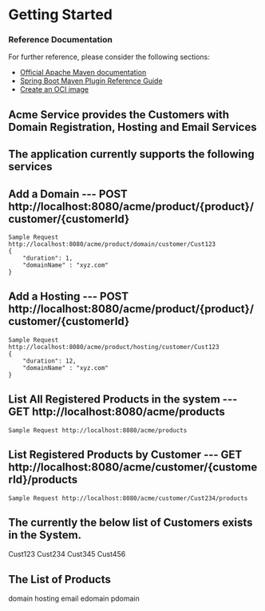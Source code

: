 
# Getting Started

### Reference Documentation
For further reference, please consider the following sections:

* [Official Apache Maven documentation](https://maven.apache.org/guides/index.html)
* [Spring Boot Maven Plugin Reference Guide](https://docs.spring.io/spring-boot/docs/2.3.3.RELEASE/maven-plugin/reference/html/)
* [Create an OCI image](https://docs.spring.io/spring-boot/docs/2.3.3.RELEASE/maven-plugin/reference/html/#build-image)


Acme Service provides the Customers with Domain Registration, Hosting and Email Services
-----------------------------------------------------------------------------------------

The application currently supports the following services
------------------------------------------------

Add a Domain  --- POST http://localhost:8080/acme/product/{product}/customer/{customerId}
------------


    Sample Request 
    http://localhost:8080/acme/product/domain/customer/Cust123
    {
        "duration": 1,
        "domainName" : "xyz.com"
    }

Add a Hosting --- POST http://localhost:8080/acme/product/{product}/customer/{customerId}
-------------

    
    Sample Request 
    http://localhost:8080/acme/product/hosting/customer/Cust123
    {
        "duration": 12,
        "domainName" : "xyz.com"
    }

List All Registered Products in the system --- GET http://localhost:8080/acme/products
-------------------------------------------

    Sample Request http://localhost:8080/acme/products


List Registered Products by Customer --- GET http://localhost:8080/acme/customer/{customerId}/products
------------------------------------


    Sample Request http://localhost:8080/acme/customer/Cust234/products

The currently the below list of Customers exists in the System.
--------------------------------------------------------------
Cust123
Cust234
Cust345
Cust456

The List of Products 
----------------------
domain
hosting
email
edomain
pdomain


